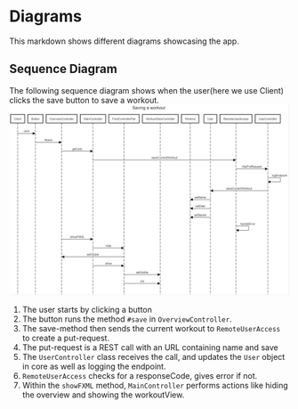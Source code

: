 # Diagrams

This markdown shows different diagrams showcasing the app.

## Sequence Diagram

The following sequence diagram shows when the user(here we use Client) clicks the save button to save a workout.
![Sequence Diagram](../concepts/sequence-diagram.jpg)

  1. The user starts by clicking a button
  2. The button runs the method `#save` in `OverviewController`. 
  3. The save-method then sends the current workout to `RemoteUserAccess` to create a put-request.
  4. The put-request is a REST call with an URL containing name and save
  5. The `UserController` class receives the call, and updates the `User` object in core as well as logging the endpoint.
  6. `RemoteUserAccess` checks for a responseCode, gives error if not.
  7. Within the `showFXML` method, `MainController` performs actions like hiding the overview and showing the workoutView.
